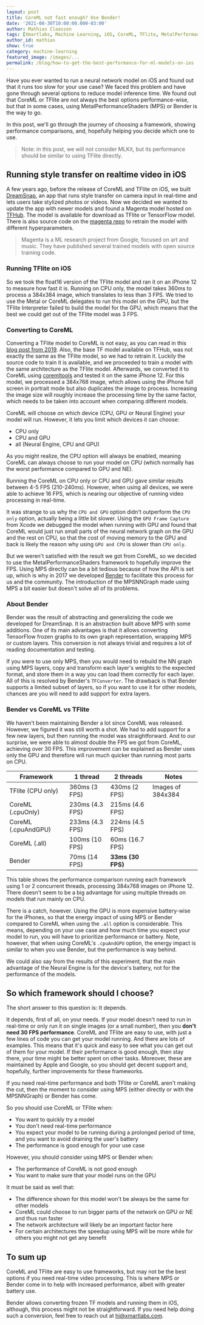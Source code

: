 ```yaml
---
layout: post
title: CoreML not fast enough? Use Bender!
date: '2021-08-30T10:00:00.000-03:00'
author: Mathias Claassen
tags: [Xmartlabs, Machine Learning, iOS, CoreML, TFlite, MetalPerformanceShaders, Bender]
author_id: mathias
show: true
category: machine-learning
featured_image: /images/...
permalink: /blog/how-to-get-the-best-performance-for-ml-models-on-ios
---
```


Have you ever wanted to run a neural network model on iOS and found out that it runs too slow for your use case?
We faced this problem and have gone through several options to reduce model inference time. We found out that CoreML or TFlite are not always the best options performance-wise, but that in some cases, using MetalPerformanceShaders (MPS) or Bender is the way to go.

In this post, we'll go through the journey of choosing a framework, showing performance comparisons, and, hopefully helping you decide which one to use.

> Note: in this post, we will not consider MLKit, but its performance should be similar to using TFlite directly.

## Running style transfer on realtime video in iOS
A few years ago, before the release of CoreML and TFlite on iOS, we built [DreamSnap], an app that runs style transfer on camera input in real-time and lets users take stylized photos or videos.
Now we decided we wanted to update the app with newer models and found a Magenta model hosted on [TFHub].
The model is available for download as TFlite or TensorFlow model. There is also source code on the [magenta repo] to retrain the model with different hyperparameters.

> Magenta is a ML research project from Google, focused on art and music. They have published several trained models with open source training code.

### Running TFlite on iOS

So we took the float16 version of the TFlite model and ran it on an iPhone 12 to measure how fast it is.
Running on CPU only, the model takes 360ms to process a 384x384 image, which translates to less than 3 FPS.
We tried to use the Metal or CoreML delegates to run this model on the GPU, but the TFlite Interpreter failed to build the model for the GPU, which means that the best we could get out of the TFlite model was 3 FPS.

### Converting to CoreML
Converting a TFlite model to CoreML is not easy, as you can read in this [blog post from 2019].
Also, the base TF model available on TFHub, was not exactly the same as the TFlite model, so we had to retrain it.
Luckily the source code to train it is available, and we proceeded to train a model with the same architecture as the TFlite model.
Afterwards, we converted it to CoreML using [coremltools] and tested it on the same iPhone 12.
For this model, we processed a 384x768 image, which allows using the iPhone full screen in portrait mode but also duplicates the image to process.
Increasing the image size will roughly increase the processing time by the same factor, which needs to be taken into account when comparing different models.

CoreML will choose on which device (CPU, GPU or Neural Engine) your model will run. However, it lets you limit which devices it can choose:
* CPU only
* CPU and GPU
* all (Neural Engine, CPU and GPU)

As you might realize, the CPU option will always be enabled, meaning CoreML can always choose to run your model on CPU (which normally has the worst performance compared to GPU and NE).

Running the CoreML on CPU only or CPU and GPU gave similar results between 4-5 FPS (210-240ms).
However, when using all devices, we were able to achieve 16 FPS, which is nearing our objective of running video processing in real-time.

It was strange to us why the `CPU and GPU` option didn't outperform the `CPU only` option, actually being a little bit slower.
Using the `GPU Frame Capture` from Xcode we debugged the model when running with GPU and found that CoreML would just run small parts of the neural network graph on the GPU and the rest on CPU, so that the cost of moving memory to the GPU and back is likely the reason why using `GPU and CPU` is slower than `CPU only`.

But we weren't satisfied with the result we got from CoreML, so we decided to use the MetalPerformanceShaders framework to hopefully improve the FPS.
Using MPS directly can be a bit tedious because of how the API is set up, which is why in 2017 we developed [Bender] to facilitate this process for us and the community.
The introduction of the MPSNNGraph made using MPS a bit easier but doesn't solve all of its problems.

### About Bender
Bender was the result of abstracting and generalizing the code we developed for DreamSnap.
It is an abstraction built above MPS with some additions.
One of its main advantages is that it allows converting TensorFlow frozen graphs to its own graph representation, wrapping MPS or custom layers.
This conversion is not always trivial and requires a lot of reading documentation and testing.

If you were to use only MPS, then you would need to rebuild the NN graph using MPS layers, copy and transform each layer's weights to the expected format, and store them in a way you can load them correctly for each layer.
All of this is resolved by Bender's `TFConverter`.
The drawback is that Bender supports a limited subset of layers, so if you want to use it for other models, chances are you will need to add support for extra layers.

### Bender vs CoreML vs TFlite
We haven't been maintaining Bender a lot since CoreML was released. However, we figured it was still worth a shot.
We had to add support for a few new layers, but then running the model was straightforward.
And to our surprise, we were able to almost double the FPS we got from CoreML, achieving over 30 FPS.
This improvement can be explained as Bender uses only the GPU and therefore will run much quicker than running most parts on CPU.

| Framework           | 1 thread        | 2 threads       | Notes |
|---------------------|-----------------|-----------------|-------|
| TFlite (CPU only)   | 360ms (3 FPS)   | 430ms (2 FPS)   | Images of 384x384 |
| CoreML (.cpuOnly)   | 230ms (4.3 FPS) | 215ms (4.6 FPS) |       |
| CoreML (.cpuAndGPU) | 233ms (4.3 FPS) | 224ms (4.5 FPS) |       |
| CoreML (.all)       | 100ms (10 FPS)  | 60ms (16.7 FPS) |       |
| Bender              | 70ms (14 FPS)   | **33ms (30 FPS)**   |       |

This table shows the performance comparison running each framework using 1 or 2 concurrent threads, processing 384x768 images on iPhone 12.
There doesn't seem to be a big advantage for using multiple threads on models that run mainly on CPU.

There is a catch, however. Using the GPU is more expensive battery-wise for the iPhones, so that the energy impact of using MPS or Bender compared to CoreML when using the `.all` option is considerable.
This means, depending on your use case and how much time you expect your model to run, you will have to prioritize performance or battery.
Note, however, that when using CoreML's `.cpuAndGPU` option, the energy impact is similar to when you use Bender, but the performance is way behind.

We could also say from the results of this experiment, that the main advantage of the Neural Engine is for the device's battery, not for the performance of the models.

## So which framework should I choose?
The short answer to this question is: It depends.

It depends, first of all, on your needs.
If your model doesn't need to run in real-time or only run it on single images (or a small number), then you **don't need 30 FPS performance**.
CoreML and TFlite are easy to use, with just a few lines of code you can get your model running.
And there are lots of examples.
This means that it's quick and easy to see what you can get out of them for your model.
If their performance is good enough, then stay there, your time might be better spent on other tasks.
Moreover, these are maintained by Apple and Google, so you should get decent support and, hopefully, further improvements for these frameworks.

If you need real-time performance and both TFlite or CoreML aren't making the cut, then the moment to consider using MPS (either directly or with the MPSNNGraph) or Bender has come.

So you should use CoreML or TFlite when:
* You want to quickly try a model
* You don't need real-time performance
* You expect your model to be running during a prolonged period of time, and you want to avoid draining the user's battery
* The performance is good enough for your use case

However, you should consider using MPS or Bender when:
* The performance of CoreML is not good enough
* You want to make sure that your model runs on the GPU


It must be said as well that:
* The difference shown for this model won't be always be the same for other models
* CoreML could choose to run bigger parts of the network on GPU or NE and thus run faster
* The network architecture will likely be an important factor here
* For certain architectures the speedup using MPS will be more while for others you might not get any benefit

## To sum up

CoreML and TFlite are easy to use frameworks, but may not be the best options if you need real-time video processing.
This is where MPS or Bender come in to help with increased performance, albeit with greater battery use.

Bender allows converting frozen TF models and running them in iOS, although, this process might not be straightforward.
If you need help doing such a conversion, feel free to reach out at [hi@xmartlabs.com](mailto:hi@xmartlabs.com).


[Dreamsnap]: https://getdreamsnap.com
[TFHub]: https://tfhub.dev/google/lite-model/magenta/arbitrary-image-stylization-v1-256/fp16/transfer/1
[magenta repo]: https://github.com/magenta/magenta/tree/main/magenta/models/arbitrary_image_stylization
[blog post from 2019]: https://blog.xmartlabs.com/2019/11/22/TFlite-to-CoreML/
[coremltools]: https://github.com/apple/coremltools
[Bender]: https://github.com/xmartlabs/Bender